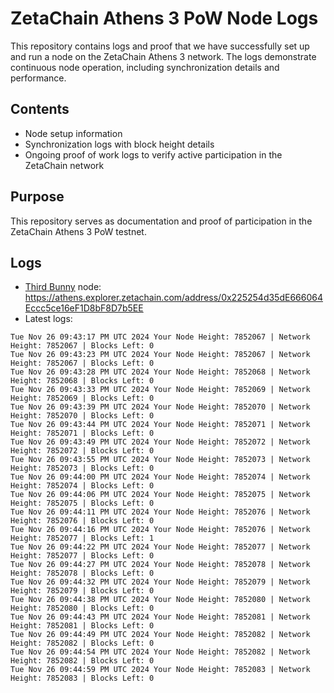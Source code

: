 # ZetaChain Athens 3 PoW Node Logs
This repository contains logs and proof that we have successfully set up and run a node on the ZetaChain Athens 3 network. The logs demonstrate continuous node operation, including synchronization details and performance.

## Contents
- Node setup information
- Synchronization logs with block height details
- Ongoing proof of work logs to verify active participation in the ZetaChain network

## Purpose
This repository serves as documentation and proof of participation in the ZetaChain Athens 3 PoW testnet.

## Logs

- [Third Bunny](https://thirdbunny.xyz/) node: https://athens.explorer.zetachain.com/address/0x225254d35dE666064Eccc5ce16eF1D8bF8D7b5EE
- Latest logs:
```
Tue Nov 26 09:43:17 PM UTC 2024 Your Node Height: 7852067 | Network Height: 7852067 | Blocks Left: 0
Tue Nov 26 09:43:23 PM UTC 2024 Your Node Height: 7852067 | Network Height: 7852067 | Blocks Left: 0
Tue Nov 26 09:43:28 PM UTC 2024 Your Node Height: 7852068 | Network Height: 7852068 | Blocks Left: 0
Tue Nov 26 09:43:33 PM UTC 2024 Your Node Height: 7852069 | Network Height: 7852069 | Blocks Left: 0
Tue Nov 26 09:43:39 PM UTC 2024 Your Node Height: 7852070 | Network Height: 7852070 | Blocks Left: 0
Tue Nov 26 09:43:44 PM UTC 2024 Your Node Height: 7852071 | Network Height: 7852071 | Blocks Left: 0
Tue Nov 26 09:43:49 PM UTC 2024 Your Node Height: 7852072 | Network Height: 7852072 | Blocks Left: 0
Tue Nov 26 09:43:55 PM UTC 2024 Your Node Height: 7852073 | Network Height: 7852073 | Blocks Left: 0
Tue Nov 26 09:44:00 PM UTC 2024 Your Node Height: 7852074 | Network Height: 7852074 | Blocks Left: 0
Tue Nov 26 09:44:06 PM UTC 2024 Your Node Height: 7852075 | Network Height: 7852075 | Blocks Left: 0
Tue Nov 26 09:44:11 PM UTC 2024 Your Node Height: 7852076 | Network Height: 7852076 | Blocks Left: 0
Tue Nov 26 09:44:16 PM UTC 2024 Your Node Height: 7852076 | Network Height: 7852077 | Blocks Left: 1
Tue Nov 26 09:44:22 PM UTC 2024 Your Node Height: 7852077 | Network Height: 7852077 | Blocks Left: 0
Tue Nov 26 09:44:27 PM UTC 2024 Your Node Height: 7852078 | Network Height: 7852078 | Blocks Left: 0
Tue Nov 26 09:44:32 PM UTC 2024 Your Node Height: 7852079 | Network Height: 7852079 | Blocks Left: 0
Tue Nov 26 09:44:38 PM UTC 2024 Your Node Height: 7852080 | Network Height: 7852080 | Blocks Left: 0
Tue Nov 26 09:44:43 PM UTC 2024 Your Node Height: 7852081 | Network Height: 7852081 | Blocks Left: 0
Tue Nov 26 09:44:49 PM UTC 2024 Your Node Height: 7852082 | Network Height: 7852082 | Blocks Left: 0
Tue Nov 26 09:44:54 PM UTC 2024 Your Node Height: 7852082 | Network Height: 7852082 | Blocks Left: 0
Tue Nov 26 09:44:59 PM UTC 2024 Your Node Height: 7852083 | Network Height: 7852083 | Blocks Left: 0
```
